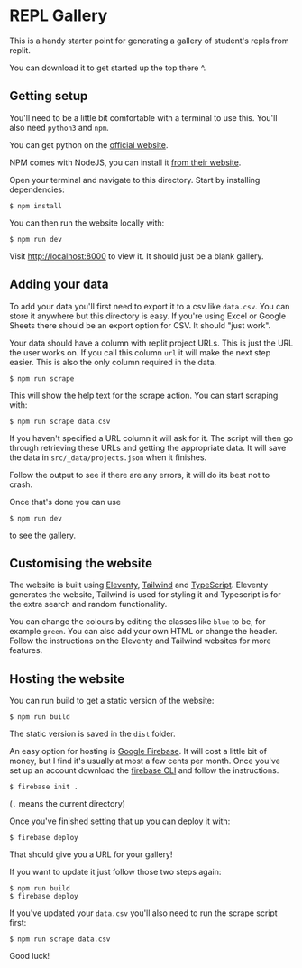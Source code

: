 # REPL Gallery

This is a handy starter point for generating a gallery of student's repls from replit.

You can download it to get started up the top there ^.

## Getting setup

You'll need to be a little bit comfortable with a terminal to use this. You'll also
need `python3` and `npm`.

You can get python on the [official website](https://www.python.org/).

NPM comes with NodeJS, you can install it [from their website](https://nodejs.org/en/).

Open your terminal and navigate to this directory. Start by installing dependencies:

```
$ npm install
```

You can then run the website locally with:

```
$ npm run dev
```

Visit [http://localhost:8000](http://localhost:8000/) to view it. It should just be a blank gallery.

## Adding your data

To add your data you'll first need to export it to a csv like `data.csv`. You can store it anywhere but this directory is easy. If you're using Excel or Google Sheets there should be an export option for CSV. It should "just work".

Your data should have a column with replit project URLs. This is just the URL the user works on. If you call this column `url` it will make the next step easier. This is also the only column required in the data.

```
$ npm run scrape
```

This will show the help text for the scrape action. You can start scraping with:

```
$ npm run scrape data.csv
```

If you haven't specified a URL column it will ask for it. The script will then go through
retrieving these URLs and getting the appropriate data. It will save the data in `src/_data/projects.json` when it finishes.

Follow the output to see if there are any errors, it will do its best not to crash.

Once that's done you can use

```
$ npm run dev
```

to see the gallery.

## Customising the website

The website is built using [Eleventy](https://www.11ty.dev/), [Tailwind](https://tailwindcss.com/) and [TypeScript](https://www.typescriptlang.org/). Eleventy generates the website, Tailwind is used for styling it and Typescript is for the extra search and random functionality.

You can change the colours by editing the classes like `blue` to be, for example `green`. You can also add your own HTML or change the header. Follow the instructions on the Eleventy and Tailwind websites for more features.

## Hosting the website

You can run build to get a static version of the website:

```
$ npm run build
```

The static version is saved in the `dist` folder.

An easy option for hosting is [Google Firebase](https://firebase.google.com/). It will cost a little bit of money, but I find it's usually at most a few cents per month. Once you've set up an account download the [firebase CLI](https://firebase.google.com/docs/hosting/quickstart) and follow the instructions.

```
$ firebase init .
```

(`.` means the current directory)

Once you've finished setting that up you can deploy it with:

```
$ firebase deploy
```

That should give you a URL for your gallery!

If you want to update it just follow those two steps again:

```
$ npm run build
$ firebase deploy
```

If you've updated your `data.csv` you'll also need to run the scrape script first:

```
$ npm run scrape data.csv
```

Good luck!
